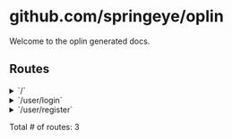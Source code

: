 # github.com/springeye/oplin

Welcome to the oplin generated docs.

## Routes

<details>
<summary>`/`</summary>

- [RequestID]()
- [RealIP]()
- [Logger]()
- [o-chi/chi/v5/middleware.(*Compressor).Handler-fm]()
- [Recoverer]()
- [Timeout.func1]()
- **/**
	- _GET_
		- [MainRouter.func1]()

</details>
<details>
<summary>`/user/login`</summary>

- [RequestID]()
- [RealIP]()
- [Logger]()
- [o-chi/chi/v5/middleware.(*Compressor).Handler-fm]()
- [Recoverer]()
- [Timeout.func1]()
- **/user**
	- **/login**
		- _POST_
			- [userRouter.func1]()

</details>
<details>
<summary>`/user/register`</summary>

- [RequestID]()
- [RealIP]()
- [Logger]()
- [o-chi/chi/v5/middleware.(*Compressor).Handler-fm]()
- [Recoverer]()
- [Timeout.func1]()
- **/user**
	- **/register**
		- _POST_
			- [userRouter.func2]()

</details>

Total # of routes: 3
